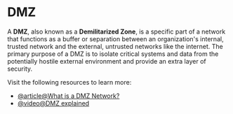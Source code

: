 # DMZ

A **DMZ**, also known as a **Demilitarized Zone**, is a specific part of a network that functions as a buffer or separation between an organization's internal, trusted network and the external, untrusted networks like the internet. The primary purpose of a DMZ is to isolate critical systems and data from the potentially hostile external environment and provide an extra layer of security.

Visit the following resources to learn more:

- [@article@What is a DMZ Network?](https://www.fortinet.com/resources/cyberglossary/what-is-dmz)
- [@video@DMZ explained](https://www.youtube.com/watch?v=48QZfBeU4ps)